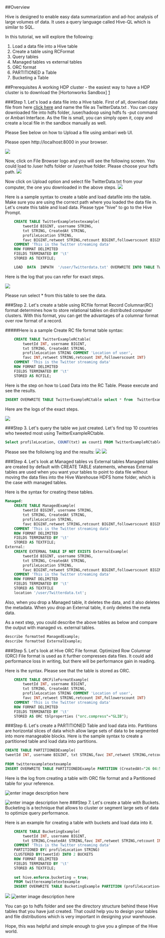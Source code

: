 ##Overview

Hive is designed to enable easy data summarization and ad-hoc analysis of large volumes of data. It uses a query language called Hive-QL which is similar to SQL. 

In this tutorial, we will explore the following:
1.  Load a data file into a Hive table
2.  Create a table using RCFormat
3.  Query tables
4.  Managed tables vs external tables
5.  ORC format
6.  PARTITIONED a Table
7.  Bucketing a Table

##Prerequisites
A working HDP cluster - the easiest way to have a HDP cluster is to download the [Hortonworks Sandbox] [1]

###Step 1.   Let's load a data file into a Hive table.
First of all, download data file from here [click here][2] and name the file as TwitterData.txt . You can copy downloaded file into hdfs folder, /user/hadoop using hdfs fs -put command or Ambari Interface. As the file is small, you can simply open it, copy and create a local file in the sandbox manually as well.

Please See below on how to Upload a file using ambari web UI. 

Please open http://localhost:8000 in your browser.

![](http://hortonassets.s3.amazonaws.com/tutorial/hive/FileBrowser_opt.jpg)

Now, click on File Browser logo and you will see the following screen. You could load to /user hdfs folder or /user/hue folder. Please choose your hdfs path.
![](http://hortonassets.s3.amazonaws.com/tutorial/hive/Upload_opt.jpg)


Now click on Upload option and select file TwitterData.txt  from your computer, the one you downloaded in the above steps.
![](http://hortonassets.s3.amazonaws.com/tutorial/hive/FileSelect_opt.jpg)

Here is a sample syntax to create a table and load datafile into the table. Make sure you are using the correct path where you loaded the data file in.
Let's create this table and load data.
Please type "hive" to go to the Hive Prompt.

```sql
    CREATE TABLE TwitterExampletextexample(
        tweetId BIGINT, username STRING,
        txt STRING, CreatedAt STRING,
        profileLocation STRING,
        favc BIGINT,retweet STRING,retcount BIGINT,followerscount BIGINT)
    COMMENT 'This is the Twitter streaming data'
    ROW FORMAT DELIMITED
    FIELDS TERMINATED BY '\t'
    STORED AS TEXTFILE;

	LOAD  DATA  INPATH  '/user/Twitterdata.txt' OVERWRITE INTO TABLE TwitterExampletextexample;
```
Here is the log that you can refer for exact steps.

![](http://hortonassets.s3.amazonaws.com/tutorial/hive/HiveHW_1.jpg)

Please run select * from this table to see the data.

###Step 2.   Let's create a table using RCfile format
Record Columnar(RC) format determines how to store relational tables on distributed computer clusters. With this format, you can get the advantages of a columnar format over row format of a record. 

#####Here is a sample Create RC file format table syntax:
```sql
    CREATE TABLE TwitterExampleRCtable(
        tweetId INT, username BIGINT,
        txt STRING, CreatedAt STRING,
        profileLocation STRING COMMENT 'Location of user',
        favc INT,retweet STRING,retcount INT,followerscount INT)
    COMMENT 'This is the Twitter streaming data'
    ROW FORMAT DELIMITED
    FIELDS TERMINATED BY '\t'
    STORED AS RCFILE;
```
Here is the step on how to Load Data into the RC Table. Please execute and see the results.
```sql
INSERT OVERWRITE TABLE TwitterExampleRCtable select * from  TwitterExampletextexample;
```
Here are the logs of the exact steps.

![](http://hortonassets.s3.amazonaws.com/tutorial/hive/Hive_HW_step_2.jpg)

###Step 3.  Let's query the table we just created.
Let's find top 10 countries who tweeted most using TwitterExampleRCtable.
```sql
Select profileLocation, COUNT(txt) as count1 FROM TwitterExampleRCtable GROUP BY profileLocation ORDER BY count1 desc limit 10;
```
Please see the folloiwng log and the results:
![](http://hortonassets.s3.amazonaws.com/tutorial/hive/Hive_Hw_step_3.1.jpg)
![](http://hortonassets.s3.amazonaws.com/tutorial/hive/Hive_HW_step3.2.jpg)

###Step 4. Let's look at Managed tables vs External tables
Managed tables are created by default with CREATE TABLE statements, whereas External tables are used when you want your tables to point to data file without moving the data files into the Hive Warehouse HDFS home folder, which is the case with managed tables. 

Here is the syntax for creating these tables. 
```sql
Managed:
    CREATE TABLE ManagedExample(
        tweetId BIGINT, username STRING,
        txt STRING, CreatedAt STRING,
        profileLocation STRING,
        favc BIGINT,retweet STRING,retcount BIGINT,followerscount BIGINT)
    COMMENT 'This is the Twitter streaming data'
    ROW FORMAT DELIMITED
    FIELDS TERMINATED BY '\t'
    STORED AS TEXTFILE;
External:
    CREATE EXTERNAL TABLE IF NOT EXISTS ExternalExample(
        tweetId BIGINT, username STRING,
        txt STRING, CreatedAt STRING,
        profileLocation STRING,
        favc BIGINT,retweet STRING,retcount BIGINT,followerscount BIGINT)
    COMMENT 'This is the Twitter streaming data'
    ROW FORMAT DELIMITED
    FIELDS TERMINATED BY '\t'
    STORED AS TEXTFILE
    location '/user/Twitterdata.txt';
```
Also, when you drop a Managed table, it deletes the data, and it also deletes the metadata.
When you drop an External table, it only deletes the meta data. 

As a next step, you could describe the above tables as below and compare the output with managed vs. external tables.

```sql 
describe formatted ManagedExample;
describe formatted ExternalExample;
```
###Step 5. Let's look at Hive ORC File format.
Optimized Row Columnar (ORC) File format is used as it further compresses data files. It could add performance loss in writing, but there will be performance gain in reading. 

Here is the syntax. Please see that the table is stored as ORC.
```sql
    CREATE TABLE ORCFileFormatExample(
        tweetId INT, username BIGINT,
        txt STRING, CreatedAt STRING,
        profileLocation STRING COMMENT 'Location of user',
        favc INT,retweet STRING,retcount INT,followerscount INT)
    COMMENT 'This is the Twitter streaming data'
    ROW FORMAT DELIMITED
    FIELDS TERMINATED BY '\t'
    STORED AS ORC tblproperties ("orc.compress"="GLIB");
```
###Step 6. Let's create a PARTITIONED Table and load data into.
Partitions are  horizontal slices of data which allow large sets of data to be segmented into more manageable blocks.
Here is the sample syntax to create a partitioned table and load data into partitions.
```sql
CREATE TABLE PARTITIONEDExample(
tweetId INT, username BIGINT, txt STRING,favc INT,retweet STRING,retcount INT,followerscount INT) COMMENT 'This is the Twitter streaming data' PARTITIONED BY(CreatedAt STRING, profileLocation STRING) ROW FORMAT DELIMITED FIELDS TERMINATED BY '\t' STORED AS TEXTFILE;
    
FROM twitterexampletextexample
INSERT OVERWRITE TABLE PARTITIONEDExample PARTITION (CreatedAt="26 04:50:56 UTC 2014",profileLocation="Chicago") SELECT tweetId,username,txt,favc,retweet,retcount,followerscount where profileLocation='Chicago' limit 100;
```
Here is the log from creating a table with ORC file format and a Partitioned table for your reference.

![enter image description here](http://hortonassets.s3.amazonaws.com/tutorial/hive/Hive_HW_step4.jpg)

![enter image description here](http://hortonassets.s3.amazonaws.com/tutorial/hive/Hive_HW_step4.2.jpg
)
###Step 7. Let's create a table with Buckets.
Bucketing is a technique that allows to cluster or segment large sets of data to optimize query performance.

Here is an example for creating a table with buckets and load data into it.
```sql
    CREATE TABLE BucketingExample(
        tweetId INT, username BIGINT,
        txt STRING,CreatedAt STRING,favc INT,retweet STRING,retcount INT,                           followerscount INT)
    COMMENT 'This is the Twitter streaming data'
    PARTITIONED BY( profileLocation STRING)
    CLUSTERED BY(tweetId) INTO 2 BUCKETS
    ROW FORMAT DELIMITED
    FIELDS TERMINATED BY '\t'
    STORED AS TEXTFILE;
    
    set hive.enforce.bucketing = true; 
    FROM twitterexampletextexample
    INSERT OVERWRITE TABLE BucketingExample PARTITION (profileLocation="Chicago")    SELECT tweetId,username,txt,CreatedAt,favc,retweet,retcount,followerscount       where profileLocation='Chicago' limit 100;
```
![](http://hortonassets.s3.amazonaws.com/tutorial/hive/Hive_Hw_step5.1.jpg)
![enter image description here](http://hortonassets.s3.amazonaws.com/tutorial/hive/Hive_Hw_step_5.2.jpg)

You can go to hdfs folder and see the directory structure behind these Hive tables that you have just created. That could help you to design your tables and file distributions which is very important in designing your warehouse.

Hope, this was helpful and simple enough to give you a glimpse of the Hive world.


  [1]: http://hortonworks.com/sandbox
  [2]: http://hortonassets.s3.amazonaws.com/tutorial/hive/Twitterdata.txt
  